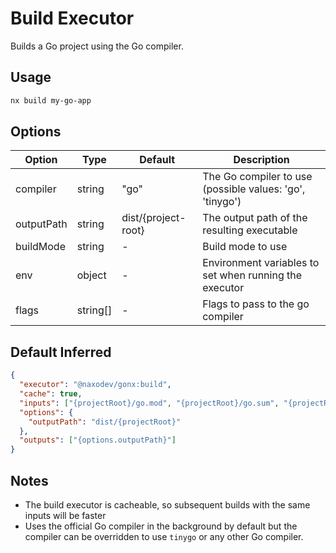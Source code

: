 # Build Executor

Builds a Go project using the Go compiler.

## Usage

```bash
nx build my-go-app
```

## Options

| Option     | Type     | Default             | Description                                              |
| ---------- | -------- | ------------------- | -------------------------------------------------------- |
| compiler   | string   | "go"                | The Go compiler to use (possible values: 'go', 'tinygo') |
| outputPath | string   | dist/{project-root} | The output path of the resulting executable              |
| buildMode  | string   | -                   | Build mode to use                                        |
| env        | object   | -                   | Environment variables to set when running the executor   |
| flags      | string[] | -                   | Flags to pass to the go compiler                         |

## Default Inferred

```json
{
  "executor": "@naxodev/gonx:build",
  "cache": true,
  "inputs": ["{projectRoot}/go.mod", "{projectRoot}/go.sum", "{projectRoot}/**/*.{go}"],
  "options": {
    "outputPath": "dist/{projectRoot}"
  },
  "outputs": ["{options.outputPath}"]
}
```

## Notes

- The build executor is cacheable, so subsequent builds with the same inputs will be faster
- Uses the official Go compiler in the background by default but the compiler can be overridden to use `tinygo` or any other Go compiler.
